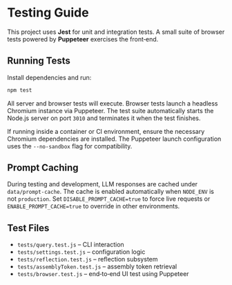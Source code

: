 # Testing Guide

This project uses **Jest** for unit and integration tests. A small suite of
browser tests powered by **Puppeteer** exercises the front‑end.

## Running Tests

Install dependencies and run:

```bash
npm test
```

All server and browser tests will execute. Browser tests launch a headless
Chromium instance via Puppeteer. The test suite automatically starts the Node.js
server on port `3010` and terminates it when the test finishes.

If running inside a container or CI environment, ensure the necessary Chromium
dependencies are installed. The Puppeteer launch configuration uses the `--no-sandbox`
flag for compatibility.

## Prompt Caching

During testing and development, LLM responses are cached under
`data/prompt-cache`. The cache is enabled automatically when
`NODE_ENV` is not `production`. Set `DISABLE_PROMPT_CACHE=true` to
force live requests or `ENABLE_PROMPT_CACHE=true` to override in other
environments.


## Test Files

- `tests/query.test.js` &ndash; CLI interaction
- `tests/settings.test.js` &ndash; configuration logic
- `tests/reflection.test.js` &ndash; reflection subsystem
- `tests/assemblyToken.test.js` &ndash; assembly token retrieval
- `tests/browser.test.js` &ndash; end‑to‑end UI test using Puppeteer